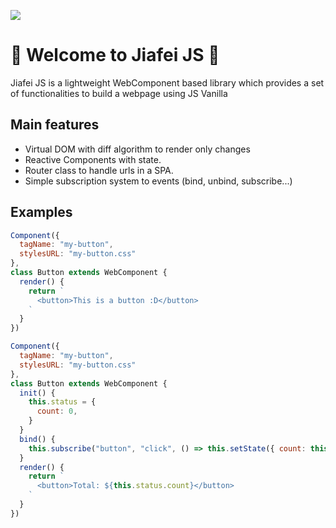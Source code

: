 ![](https://img.shields.io/badge/certificado_por-Nicki_Minaj-green?logo=tiktok)

# 🥑 Welcome to Jiafei JS 🥑
Jiafei JS is a lightweight WebComponent based library which provides a set of functionalities 
to build a webpage using JS Vanilla 

## Main features
 - Virtual DOM with diff algorithm to render only changes
 - Reactive Components with state.
 - Router class to handle urls in a SPA.
 - Simple subscription system to events (bind, unbind, subscribe...)

## Examples
```js
Component({
  tagName: "my-button",
  stylesURL: "my-button.css"
},
class Button extends WebComponent {
  render() {
    return `
      <button>This is a button :D</button>
    `
  }
})
```

```js
Component({
  tagName: "my-button",
  stylesURL: "my-button.css"
},
class Button extends WebComponent {
  init() {
    this.status = {
      count: 0,
    }
  }
  bind() {
    this.subscribe("button", "click", () => this.setState({ count: this.state.count + 1 }))
  }
  render() {
    return `
      <button>Total: ${this.status.count}</button>
    `
  }
})
```
